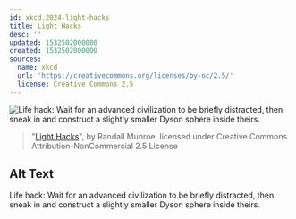 ```yaml
---
id: xkcd.2024-light-hacks
title: Light Hacks
desc: ''
updated: 1532502000000
created: 1532502000000
sources:
  name: xkcd
  url: 'https://creativecommons.org/licenses/by-nc/2.5/'
  license: Creative Commons 2.5
---
```

![Life hack: Wait for an advanced civilization to be briefly distracted, then sneak in and construct a slightly smaller Dyson sphere inside theirs.](https://imgs.xkcd.com/comics/light_hacks.png)
> "[Light Hacks](https://xkcd.com/2024/)", by Randall Munroe, licensed under Creative Commons Attribution-NonCommercial 2.5 License

## Alt Text
Life hack: Wait for an advanced civilization to be briefly distracted, then sneak in and construct a slightly smaller Dyson sphere inside theirs.
